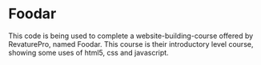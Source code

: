 # Foodar

This code is being used to complete a website-building-course offered by RevaturePro, named Foodar.
This course is their introductory level course, showing some uses of html5, css and javascript.
